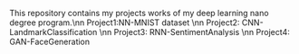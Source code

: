 This repository contains my projects works of my deep learning nano degree program.\nn
Project1:NN-MNIST dataset \\nn
Project2: CNN-LandmarkClassification \\nn
Project3: RNN-SentimentAnalysis \\nn
Project4: GAN-FaceGeneration
